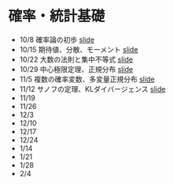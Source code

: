 # 確率・統計基礎


* 10/8 確率論の初歩 [slide](./slides/01_introduction.pdf)
* 10/15 期待値、分散、モーメント [slide](./slides/02_expectation.pdf)
* 10/22 大数の法則と集中不等式 [slide](./slides/03_concentration.pdf)
* 10/29 中心極限定理、正規分布 [slide](./slides/04_clt.pdf)
* 11/5 複数の確率変数、多変量正規分布 [slide](./slides/05_multivariate.pdf)
* 11/12 サノフの定理、KLダイバージェンス [slide](./slides/06_sanov.pdf) 
* 11/19 
* 11/26 
* 12/3 
* 12/10 
* 12/17 
* 12/24 
* 1/14 
* 1/21 
* 1/28 
* 2/4 
